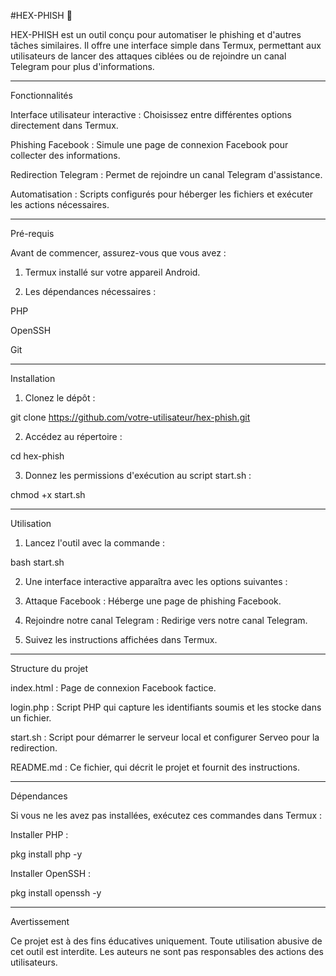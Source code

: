 #HEX-PHISH 🦠

HEX-PHISH est un outil conçu pour automatiser le phishing et d'autres tâches similaires. Il offre une interface simple dans Termux, permettant aux utilisateurs de lancer des attaques ciblées ou de rejoindre un canal Telegram pour plus d'informations.


---

Fonctionnalités

Interface utilisateur interactive : Choisissez entre différentes options directement dans Termux.

Phishing Facebook : Simule une page de connexion Facebook pour collecter des informations.

Redirection Telegram : Permet de rejoindre un canal Telegram d'assistance.

Automatisation : Scripts configurés pour héberger les fichiers et exécuter les actions nécessaires.



---

Pré-requis

Avant de commencer, assurez-vous que vous avez :

1. Termux installé sur votre appareil Android.


2. Les dépendances nécessaires :

PHP

OpenSSH

Git





---

Installation

1. Clonez le dépôt :

git clone https://github.com/votre-utilisateur/hex-phish.git


2. Accédez au répertoire :

cd hex-phish


3. Donnez les permissions d'exécution au script start.sh :

chmod +x start.sh




---

Utilisation

1. Lancez l'outil avec la commande :

bash start.sh


2. Une interface interactive apparaîtra avec les options suivantes :

1. Attaque Facebook : Héberge une page de phishing Facebook.

2. Rejoindre notre canal Telegram : Redirige vers notre canal Telegram.



3. Suivez les instructions affichées dans Termux.




---

Structure du projet

index.html : Page de connexion Facebook factice.

login.php : Script PHP qui capture les identifiants soumis et les stocke dans un fichier.

start.sh : Script pour démarrer le serveur local et configurer Serveo pour la redirection.

README.md : Ce fichier, qui décrit le projet et fournit des instructions.



---

Dépendances

Si vous ne les avez pas installées, exécutez ces commandes dans Termux :

Installer PHP :

pkg install php -y

Installer OpenSSH :

pkg install openssh -y



---

Avertissement

Ce projet est à des fins éducatives uniquement. Toute utilisation abusive de cet outil est interdite. Les auteurs ne sont pas responsables des actions des utilisateurs.
